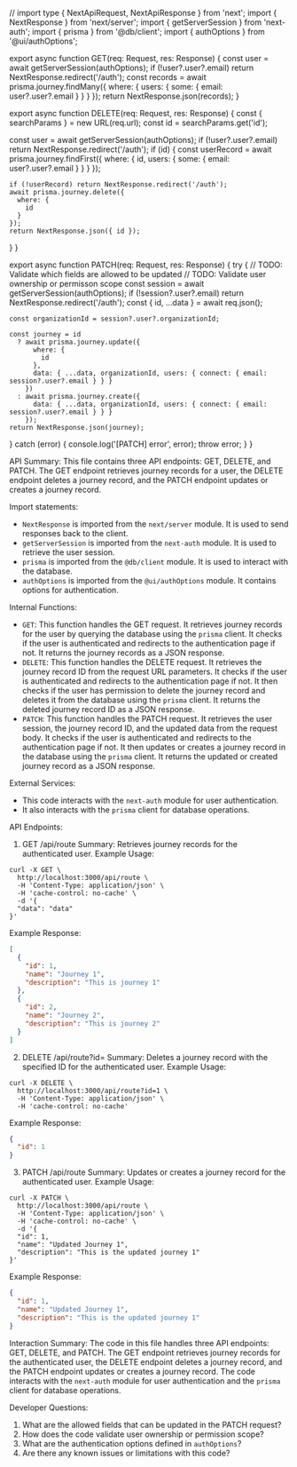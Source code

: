 // import type { NextApiRequest, NextApiResponse } from 'next';
import { NextResponse } from 'next/server';
import { getServerSession } from 'next-auth';
import { prisma } from '@db/client';
import { authOptions } from '@ui/authOptions';

export async function GET(req: Request, res: Response) {
  const user = await getServerSession(authOptions);
  if (!user?.user?.email) return NextResponse.redirect('/auth');
  const records = await prisma.journey.findMany({
    where: {
      users: {
        some: {
          email: user?.user?.email
        }
      }
    }
  });
  return NextResponse.json(records);
}

export async function DELETE(req: Request, res: Response) {
  const { searchParams } = new URL(req.url);
  const id = searchParams.get('id');

  const user = await getServerSession(authOptions);
  if (!user?.user?.email) return NextResponse.redirect('/auth');
  if (id) {
    const userRecord = await prisma.journey.findFirst({
      where: {
        id,
        users: { some: { email: user?.user?.email } }
      }
    });

    if (!userRecord) return NextResponse.redirect('/auth');
    await prisma.journey.delete({
      where: {
        id
      }
    });
    return NextResponse.json({ id });
  }
}

export async function PATCH(req: Request, res: Response) {
  try {
    // TODO: Validate which fields are allowed to be updated
    // TODO: Validate user ownership or permisson scope
    const session = await getServerSession(authOptions);
    if (!session?.user?.email) return NextResponse.redirect('/auth');
    const { id, ...data } = await req.json();

    const organizationId = session?.user?.organizationId;

    const journey = id
      ? await prisma.journey.update({
          where: {
            id
          },
          data: { ...data, organizationId, users: { connect: { email: session?.user?.email } } }
        })
      : await prisma.journey.create({
          data: { ...data, organizationId, users: { connect: { email: session?.user?.email } } }
        });
    return NextResponse.json(journey);
  } catch (error) {
    console.log('[PATCH] error', error);
    throw error;
  }
}

API Summary:
This file contains three API endpoints: GET, DELETE, and PATCH. The GET endpoint retrieves journey records for a user, the DELETE endpoint deletes a journey record, and the PATCH endpoint updates or creates a journey record.

Import statements:
- `NextResponse` is imported from the `next/server` module. It is used to send responses back to the client.
- `getServerSession` is imported from the `next-auth` module. It is used to retrieve the user session.
- `prisma` is imported from the `@db/client` module. It is used to interact with the database.
- `authOptions` is imported from the `@ui/authOptions` module. It contains options for authentication.

Internal Functions:
- `GET`: This function handles the GET request. It retrieves journey records for the user by querying the database using the `prisma` client. It checks if the user is authenticated and redirects to the authentication page if not. It returns the journey records as a JSON response.
- `DELETE`: This function handles the DELETE request. It retrieves the journey record ID from the request URL parameters. It checks if the user is authenticated and redirects to the authentication page if not. It then checks if the user has permission to delete the journey record and deletes it from the database using the `prisma` client. It returns the deleted journey record ID as a JSON response.
- `PATCH`: This function handles the PATCH request. It retrieves the user session, the journey record ID, and the updated data from the request body. It checks if the user is authenticated and redirects to the authentication page if not. It then updates or creates a journey record in the database using the `prisma` client. It returns the updated or created journey record as a JSON response.

External Services:
- This code interacts with the `next-auth` module for user authentication.
- It also interacts with the `prisma` client for database operations.

API Endpoints:
1. GET /api/route
Summary: Retrieves journey records for the authenticated user.
Example Usage:
```
curl -X GET \
  http://localhost:3000/api/route \
  -H 'Content-Type: application/json' \
  -H 'cache-control: no-cache' \
  -d '{
  "data": "data"
}'
```

Example Response:
```json
[
  {
    "id": 1,
    "name": "Journey 1",
    "description": "This is journey 1"
  },
  {
    "id": 2,
    "name": "Journey 2",
    "description": "This is journey 2"
  }
]
```

2. DELETE /api/route?id=<journeyId>
Summary: Deletes a journey record with the specified ID for the authenticated user.
Example Usage:
```
curl -X DELETE \
  http://localhost:3000/api/route?id=1 \
  -H 'Content-Type: application/json' \
  -H 'cache-control: no-cache'
```

Example Response:
```json
{
  "id": 1
}
```

3. PATCH /api/route
Summary: Updates or creates a journey record for the authenticated user.
Example Usage:
```
curl -X PATCH \
  http://localhost:3000/api/route \
  -H 'Content-Type: application/json' \
  -H 'cache-control: no-cache' \
  -d '{
  "id": 1,
  "name": "Updated Journey 1",
  "description": "This is the updated journey 1"
}'
```

Example Response:
```json
{
  "id": 1,
  "name": "Updated Journey 1",
  "description": "This is the updated journey 1"
}
```

Interaction Summary:
The code in this file handles three API endpoints: GET, DELETE, and PATCH. The GET endpoint retrieves journey records for the authenticated user, the DELETE endpoint deletes a journey record, and the PATCH endpoint updates or creates a journey record. The code interacts with the `next-auth` module for user authentication and the `prisma` client for database operations.

Developer Questions:
1. What are the allowed fields that can be updated in the PATCH request?
2. How does the code validate user ownership or permission scope?
3. What are the authentication options defined in `authOptions`?
4. Are there any known issues or limitations with this code?